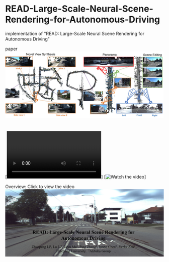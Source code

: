 # READ-Large-Scale-Neural-Scene-Rendering-for-Autonomous-Driving
implementation of "READ:  Large-Scale Neural Scene Rendering for Autonomous Driving"

paper 
![contents](./image/main.jpg)
#
[![Watch the video](https://github.com/JOP-Lee/READ-Large-Scale-Neural-Scene-Rendering-for-Autonomous-Driving/tree/main/image/main.mp4)]
[![Watch the video](https://i.ytimg.com/an_webp/kC-bwky4e7Q/mqdefault_6s.webp?du=3000&sqp=CIDh7JMG&rs=AOn4CLAE5KzsOlrQzpZVB2DYJbC4UMOhGQ)]


Overview: 
Click to view the video
[![Watch the video](./image/video.png)](https://youtu.be/kC-bwky4e7Q)
